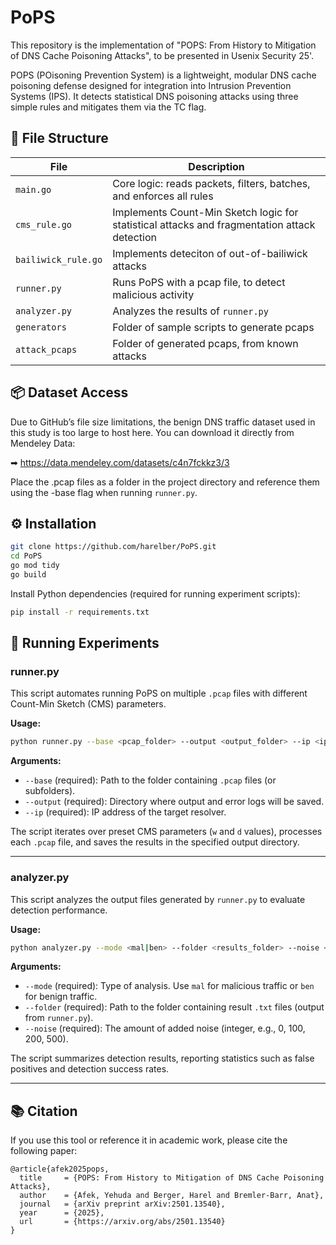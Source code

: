 # PoPS
This repository is the implementation of "POPS: From History to Mitigation of DNS Cache Poisoning Attacks", to be presented in Usenix Security 25'.

POPS (POisoning Prevention System) is a lightweight, modular DNS cache poisoning defense designed for integration into Intrusion Prevention Systems (IPS). It detects statistical DNS poisoning attacks using three simple rules and mitigates them via the TC flag. 

## 📁 File Structure

| File | Description |
|------|-------------|
| `main.go` | Core logic: reads packets, filters, batches, and enforces all rules |
| `cms_rule.go` | Implements Count-Min Sketch logic for statistical attacks and fragmentation attack detection |
| `bailiwick_rule.go` | Implements deteciton of out-of-bailiwick attacks |
| `runner.py` | Runs PoPS with a pcap file, to detect malicious activity |
| `analyzer.py` | Analyzes the results of `runner.py` |
| `generators` | Folder of sample scripts to generate pcaps |
| `attack_pcaps` | Folder of generated pcaps, from known attacks |

## 📦 Dataset Access
Due to GitHub’s file size limitations, the benign DNS traffic dataset used in this study is too large to host here.
You can download it directly from Mendeley Data:

➡ https://data.mendeley.com/datasets/c4n7fckkz3/3

Place the .pcap files as a folder in the project directory and reference them using the -base flag when running `runner.py`.

## ⚙️ Installation

```bash
git clone https://github.com/harelber/PoPS.git
cd PoPS
go mod tidy
go build
```


Install Python dependencies (required for running experiment scripts):
```bash
pip install -r requirements.txt
```

## 🏃 Running Experiments

### runner.py

This script automates running PoPS on multiple `.pcap` files with different Count-Min Sketch (CMS) parameters.

**Usage:**
```bash
python runner.py --base <pcap_folder> --output <output_folder> --ip <ip_address>
```

**Arguments:**
- `--base` (required): Path to the folder containing `.pcap` files (or subfolders).
- `--output` (required): Directory where output and error logs will be saved.
- `--ip` (required): IP address of the target resolver.

The script iterates over preset CMS parameters (`w` and `d` values), processes each `.pcap` file, and saves the results in the specified output directory.

---

### analyzer.py

This script analyzes the output files generated by `runner.py` to evaluate detection performance.

**Usage:**
```bash
python analyzer.py --mode <mal|ben> --folder <results_folder> --noise <noise_value>
```

**Arguments:**
- `--mode` (required): Type of analysis. Use `mal` for malicious traffic or `ben` for benign traffic.
- `--folder` (required): Path to the folder containing result `.txt` files (output from `runner.py`).
- `--noise` (required): The amount of added noise (integer, e.g., 0, 100, 200, 500).

The script summarizes detection results, reporting statistics such as false positives and detection success rates.

---

## 📚 Citation
If you use this tool or reference it in academic work, please cite the following paper:
```
@article{afek2025pops,
  title     = {POPS: From History to Mitigation of DNS Cache Poisoning Attacks},
  author    = {Afek, Yehuda and Berger, Harel and Bremler-Barr, Anat},
  journal   = {arXiv preprint arXiv:2501.13540},
  year      = {2025},
  url       = {https://arxiv.org/abs/2501.13540}
}
```
